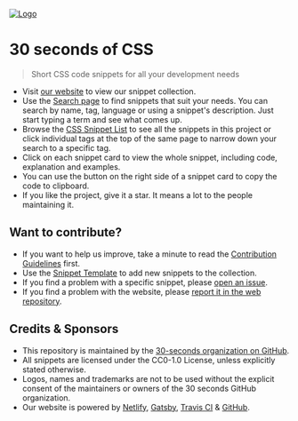 [![Logo](/logo.png)](https://30secondsofcode.org/css/p/1)

# 30 seconds of CSS

> Short CSS code snippets for all your development needs

- Visit [our website](https://30secondsofcode.org) to view our snippet collection.
- Use the [Search page](https://30secondsofcode.org/search) to find snippets that suit your needs. You can search by name, tag, language or using a snippet's description. Just start typing a term and see what comes up.
- Browse the [CSS Snippet List](https://30secondsofcode.org/css/p/1) to see all the snippets in this project or click individual tags at the top of the same page to narrow down your search to a specific tag.
- Click on each snippet card to view the whole snippet, including code, explanation and examples.
- You can use the button on the right side of a snippet card to copy the code to clipboard.
- If you like the project, give it a star. It means a lot to the people maintaining it.

## Want to contribute?

- If you want to help us improve, take a minute to read the [Contribution Guidelines](/CONTRIBUTING.md) first.
- Use the [Snippet Template](/snippet-template.md) to add new snippets to the collection.
- If you find a problem with a specific snippet, please [open an issue](https://github.com/30-seconds/30-seconds-of-css/issues/new).
- If you find a problem with the website, please [report it in the web repository](https://github.com/30-seconds/30-seconds-web/issues/new).

## Credits & Sponsors

- This repository is maintained by the [30-seconds organization on GitHub](https://github.com/30-seconds).
- All snippets are licensed under the CC0-1.0 License, unless explicitly stated otherwise.
- Logos, names and trademarks are not to be used without the explicit consent of the maintainers or owners of the 30 seconds GitHub organization.
- Our website is powered by [Netlify](https://www.netlify.com/), [Gatsby](https://www.gatsbyjs.org/), [Travis CI](https://travis-ci.com/) & [GitHub](https://github.com/).
